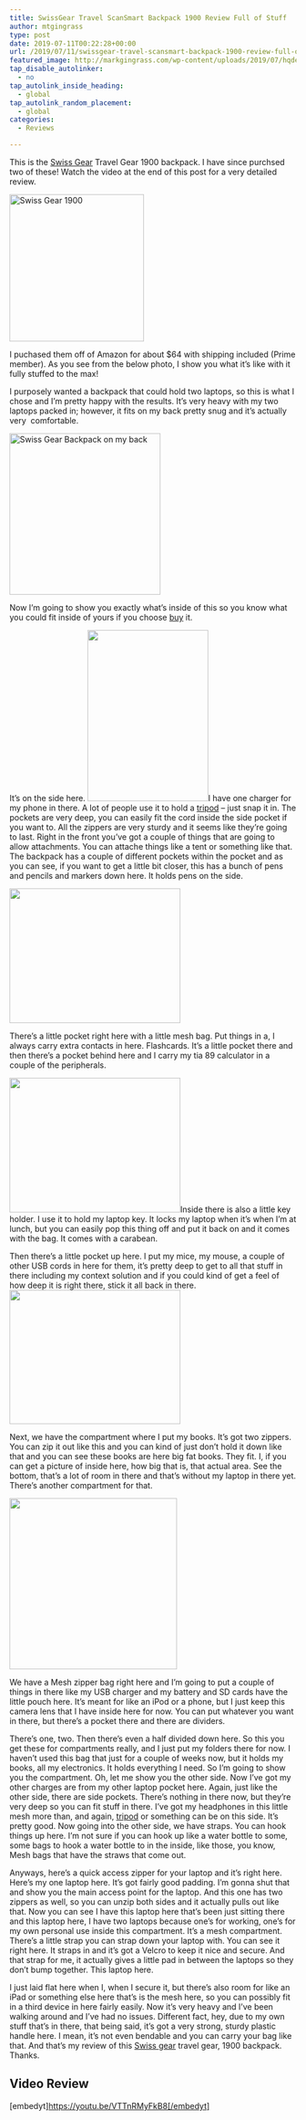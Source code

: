 ```yaml
---
title: SwissGear Travel ScanSmart Backpack 1900 Review Full of Stuff
author: mtgingrass
type: post
date: 2019-07-11T00:22:28+00:00
url: /2019/07/11/swissgear-travel-scansmart-backpack-1900-review-full-of-stuff/
featured_image: http://markgingrass.com/wp-content/uploads/2019/07/hqdefault-1.jpg
tap_disable_autolinker:
  - no
tap_autolink_inside_heading:
  - global
tap_autolink_random_placement:
  - global
categories:
  - Reviews

---
```

<p class="p1">
  <span class="s1">This is the <a class="thirstylink" target="_blank" title="Swissgear 1900" href="https://amzn.to/2XByRtO" data-linkid="510" data-shortcode="true">Swiss Gear</a> Travel Gear 1900 backpack. I have since purchsed two of these! Watch the video at the end of this post for a very detailed review.</span>
</p>

<img class=" wp-image-526 alignright" src="http://markgingrass.com/wp-content/uploads/2019/07/Screen-Shot-2019-07-10-at-9.13.25-PM-274x300.png" alt="Swiss Gear 1900" width="236" height="258" srcset="https://markgingrass.com/wp-content/uploads/2019/07/Screen-Shot-2019-07-10-at-9.13.25-PM-274x300.png 274w, https://markgingrass.com/wp-content/uploads/2019/07/Screen-Shot-2019-07-10-at-9.13.25-PM-768x841.png 768w, https://markgingrass.com/wp-content/uploads/2019/07/Screen-Shot-2019-07-10-at-9.13.25-PM-935x1024.png 935w, https://markgingrass.com/wp-content/uploads/2019/07/Screen-Shot-2019-07-10-at-9.13.25-PM.png 1178w" sizes="(max-width: 236px) 100vw, 236px" />

<p class="p1">
  <span class="s1">I puchased them off of Amazon for about $64 with shipping included (Prime member). As you see from the below photo, I show you what it&#8217;s like with it fully stuffed to the max! </span>
</p>

<p class="p1">
  <span class="s1">I purposely wanted a backpack<img id="amznPsBmPixel_8793172" style="border: none !important; margin: 0px !important; padding: 0px !important; height: 0px !important; width: 0px !important;" src="https://ir-na.amazon-adsystem.com/e/ir?source=bk&t=swissgear-review-20&bm-id=default&l=ktl&linkId=48db546dfa8a0a16689a9a4edb8cb983&_cb=1562804535456" alt="" width="0" height="0" border="0" /> that could hold two laptops, so this is what I chose and I&#8217;m pretty happy with the results. It&#8217;s very heavy with my two laptops packed in; however, it fits on my back pretty snug and it&#8217;s actually very  comfortable. </span>
</p>

<img class="wp-image-528 aligncenter" src="http://markgingrass.com/wp-content/uploads/2019/07/Screen-Shot-2019-07-10-at-9.19.35-PM-281x300.png" alt="Swiss Gear Backpack on my back" width="265" height="283" srcset="https://markgingrass.com/wp-content/uploads/2019/07/Screen-Shot-2019-07-10-at-9.19.35-PM-281x300.png 281w, https://markgingrass.com/wp-content/uploads/2019/07/Screen-Shot-2019-07-10-at-9.19.35-PM-768x819.png 768w, https://markgingrass.com/wp-content/uploads/2019/07/Screen-Shot-2019-07-10-at-9.19.35-PM-960x1024.png 960w, https://markgingrass.com/wp-content/uploads/2019/07/Screen-Shot-2019-07-10-at-9.19.35-PM.png 1026w" sizes="(max-width: 265px) 100vw, 265px" />

<p class="p1">
  <span class="s1">Now I&#8217;m going to show you exactly what&#8217;s inside of this so you know what you could fit inside of yours if you choose <a class="thirstylink" title="Swissgear 1900" href="http://markgingrass.com/recommends/swissgear-1900/" target="_blank" rel="noopener noreferrer">buy</a> it.</span>
</p>

<p class="p1">
  <span class="s1">It&#8217;s on the side here. <img class="alignnone size-medium wp-image-534" src="http://markgingrass.com/wp-content/uploads/2019/07/Screen-Shot-2019-07-10-at-9.33.50-PM-212x300.png" alt="" width="212" height="300" srcset="https://markgingrass.com/wp-content/uploads/2019/07/Screen-Shot-2019-07-10-at-9.33.50-PM-212x300.png 212w, https://markgingrass.com/wp-content/uploads/2019/07/Screen-Shot-2019-07-10-at-9.33.50-PM.png 586w" sizes="(max-width: 212px) 100vw, 212px" />I have one charger for my phone in there. A lot of people use it to hold a <a class="thirstylink" target="_blank" title="Tripod Amazon" href="https://amzn.to/2Eo2wv4" data-linkid="512" data-shortcode="true">tripod</a> &#8211; just snap it in. The pockets are very deep, you can easily fit the cord inside the side pocket if you want to. All the zippers are very sturdy and it seems like they&#8217;re going to last. Right in the front you&#8217;ve got a couple of things that are going to allow attachments. You can attache things like a tent or something like that. The backpack has a couple of different pockets within the pocket and as you can see, if you want to get a little bit closer, this has a bunch of pens and pencils and markers down here. It holds pens on the side.</span>
</p>

<img class="size-medium wp-image-535 aligncenter" src="http://markgingrass.com/wp-content/uploads/2019/07/Screen-Shot-2019-07-10-at-9.38.27-PM-300x236.png" alt="" width="300" height="236" srcset="https://markgingrass.com/wp-content/uploads/2019/07/Screen-Shot-2019-07-10-at-9.38.27-PM-300x236.png 300w, https://markgingrass.com/wp-content/uploads/2019/07/Screen-Shot-2019-07-10-at-9.38.27-PM-768x603.png 768w, https://markgingrass.com/wp-content/uploads/2019/07/Screen-Shot-2019-07-10-at-9.38.27-PM-1024x804.png 1024w, https://markgingrass.com/wp-content/uploads/2019/07/Screen-Shot-2019-07-10-at-9.38.27-PM.png 1424w" sizes="(max-width: 300px) 100vw, 300px" />

<p class="p1">
  <span class="s1">There&#8217;s a little pocket right here with a little mesh bag. Put things in a, I always carry extra contacts in here. Flashcards. It&#8217;s a little pocket there and then there&#8217;s a pocket behind here and I carry my tia 89 calculator in a couple of the peripherals. </span>
</p>

<img class="size-medium wp-image-536 alignright" src="http://markgingrass.com/wp-content/uploads/2019/07/Screen-Shot-2019-07-10-at-9.39.45-PM-300x236.png" alt="" width="300" height="236" srcset="https://markgingrass.com/wp-content/uploads/2019/07/Screen-Shot-2019-07-10-at-9.39.45-PM-300x236.png 300w, https://markgingrass.com/wp-content/uploads/2019/07/Screen-Shot-2019-07-10-at-9.39.45-PM-768x603.png 768w, https://markgingrass.com/wp-content/uploads/2019/07/Screen-Shot-2019-07-10-at-9.39.45-PM-1024x804.png 1024w, https://markgingrass.com/wp-content/uploads/2019/07/Screen-Shot-2019-07-10-at-9.39.45-PM.png 1424w" sizes="(max-width: 300px) 100vw, 300px" /><span class="s1">Inside there is also a little key holder. I use it to hold my laptop key. It locks my laptop when it&#8217;s when I&#8217;m at lunch, but you can easily pop this thing off and put it back on and it comes with the bag. It comes with a carabean.  </span>

<span class="s1">Then there&#8217;s a little pocket up here. I put my mice, my mouse, a couple of other USB cords in here for them, it&#8217;s pretty deep to get to all that stuff in there including my context solution and if you could kind of get a feel of how deep it is right there, stick it all back in there. <img class="alignnone size-medium wp-image-537" src="http://markgingrass.com/wp-content/uploads/2019/07/Screen-Shot-2019-07-10-at-9.43.23-PM-300x235.png" alt="" width="300" height="235" srcset="https://markgingrass.com/wp-content/uploads/2019/07/Screen-Shot-2019-07-10-at-9.43.23-PM-300x235.png 300w, https://markgingrass.com/wp-content/uploads/2019/07/Screen-Shot-2019-07-10-at-9.43.23-PM-768x601.png 768w, https://markgingrass.com/wp-content/uploads/2019/07/Screen-Shot-2019-07-10-at-9.43.23-PM.png 936w" sizes="(max-width: 300px) 100vw, 300px" /></span>

<p class="p1">
  <span class="s1">Next, we have the compartment where I put my books. It&#8217;s got two zippers. You can zip it out like this and you can kind of just don&#8217;t hold it down like that and you can see these books are here big fat books. They fit. I, if you can get a picture of inside here, how big that is, that actual area. See the bottom, that&#8217;s a lot of room in there and that&#8217;s without my laptop in there yet. There&#8217;s another compartment for that. </span>
</p>

<img class="size-medium wp-image-538 aligncenter" src="http://markgingrass.com/wp-content/uploads/2019/07/Screen-Shot-2019-07-10-at-9.45.05-PM-294x300.png" alt="" width="294" height="300" srcset="https://markgingrass.com/wp-content/uploads/2019/07/Screen-Shot-2019-07-10-at-9.45.05-PM-294x300.png 294w, https://markgingrass.com/wp-content/uploads/2019/07/Screen-Shot-2019-07-10-at-9.45.05-PM-768x783.png 768w, https://markgingrass.com/wp-content/uploads/2019/07/Screen-Shot-2019-07-10-at-9.45.05-PM.png 936w" sizes="(max-width: 294px) 100vw, 294px" />

<p class="p1">
  <span class="s1">We have a Mesh zipper bag right here and I&#8217;m going to put a couple of things in there like my USB charger and my battery and SD cards have the little pouch here. It&#8217;s meant for like an iPod or a phone, but I just keep this camera lens that I have inside here for now. You can put whatever you want in there, but there&#8217;s a pocket there and there are dividers.</span>
</p>

<p class="p1">
  <span class="s1">There&#8217;s one, two. Then there&#8217;s even a half divided down here. So this you get these for compartments really, and I just put my folders there for now. I haven&#8217;t used this bag that just for a couple of weeks now, but it holds my books, all my electronics. It holds everything I need. So I&#8217;m going to show you the compartment. Oh, let me show you the other side. Now I&#8217;ve got my other charges are from my other laptop pocket here. Again, just like the other side, there are side pockets. There&#8217;s nothing in there now, but they&#8217;re very deep so you can fit stuff in there. I&#8217;ve got my headphones in this little mesh more than, and again, <a class="thirstylink" target="_blank" title="Tripod Amazon" href="https://amzn.to/2Eo2wv4" data-linkid="512" data-shortcode="true">tripod</a> or something can be on this side. It&#8217;s pretty good. Now going into the other side, we have straps. You can hook things up here. I&#8217;m not sure if you can hook up like a water bottle to some, some bags to hook a water bottle to in the inside, like those, you know, Mesh bags that have the straws that come out.</span>
</p>

<p class="p1">
  <span class="s1">Anyways, here&#8217;s a quick access zipper for your laptop and it&#8217;s right here. Here&#8217;s my one laptop here. It&#8217;s got fairly good padding. I&#8217;m gonna shut that and show you the main access point for the laptop. And this one has two zippers as well, so you can unzip both sides and it actually pulls out like that. Now you can see I have this laptop here that&#8217;s been just sitting there and this laptop here, I have two laptops because one&#8217;s for working, one&#8217;s for my own personal use inside this compartment. It&#8217;s a mesh compartment. There&#8217;s a little strap you can strap down your laptop with. You can see it right here. It straps in and it&#8217;s got a Velcro to keep it nice and secure. And that strap for me, it actually gives a little pad in between the laptops so they don&#8217;t bump together. This laptop here.</span>
</p>

<p class="p1">
  <span class="s1">I just laid flat here when I, when I secure it, but there&#8217;s also room for like an iPad or something else here that&#8217;s is the mesh here, so you can possibly fit in a third device in here fairly easily. Now it&#8217;s very heavy and I&#8217;ve been walking around and I&#8217;ve had no issues. Different fact, hey, due to my own stuff that&#8217;s in there, that being said, it&#8217;s got a very strong, sturdy plastic handle here. I mean, it&#8217;s not even bendable and you can carry your bag like that. And that&#8217;s my review of this <a class="thirstylink" target="_blank" title="Swissgear 1900" href="https://amzn.to/2XByRtO" data-linkid="510" data-shortcode="true">Swiss gear</a> travel gear, 1900 backpack. Thanks.</span>
</p>

## Video Review

[embedyt]https://youtu.be/VTTnRMyFkB8[/embedyt]